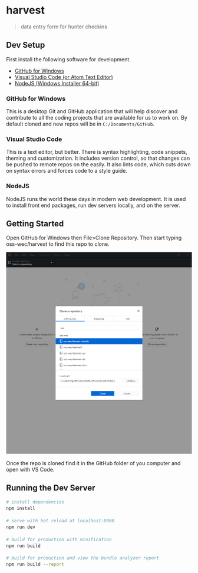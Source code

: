# harvest

> data entry form for hunter checkins

## Dev Setup

First install the following software for development.

* [GitHub for Windows](https://desktop.github.com/)
* [Visual Studio Code (or Atom Text Editor)](https://code.visualstudio.com/)
* [NodeJS (Windows Installer 64-bit)](https://nodejs.org/en/download/)


### GitHub for Windows 

This is a desktop Git and GitHub application that will help discover and contribute to all the coding projects that are available for us to work on. By default cloned and new repos will be in `C:/Documents/GitHub`.

### Visual Studio Code

This is a text editor, but better. There is syntax highlighting, code snippets, theming and customization. It includes version control, so that changes can be pushed to remote repos on the easily. It also lints code, which cuts down on syntax errors and forces code to a style guide. 

### NodeJS

NodeJS runs the world these days in modern web development. It is used to install front end packages, run dev servers locally, and on the server.

## Getting Started

Open GitHub for Windows then File>Clone Repository. Then start typing oss-wec/harvest to find this repo to clone. 

![github desktop](https://raw.githubusercontent.com/oss-wec/harvest-checkin/master/docs/img/github%20desktop.png)

Once the repo is cloned find it in the GitHub folder of you computer and open with VS Code.

## Running the Dev Server

``` bash
# install dependencies
npm install

# serve with hot reload at localhost:8080
npm run dev

# build for production with minification
npm run build

# build for production and view the bundle analyzer report
npm run build --report
```